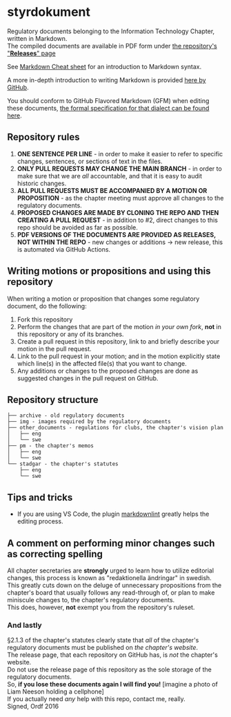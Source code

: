 # styrdokument

Regulatory documents belonging to the Information Technology Chapter, written in Markdown.  
The compiled documents are available in PDF form under [the repository's "**Releases**" page](https://github.com/insektionen/styrdokument/releases)

See [Markdown Cheat sheet](https://github.com/adam-p/markdown-here/wiki/Markdown-Cheatsheet) for an introduction to Markdown syntax.

A more in-depth introduction to writing Markdown is provided [here by GitHub](https://docs.github.com/en/get-started/writing-on-github).

You should conform to GitHub Flavored Markdown (GFM) when editing these documents, [the formal specification for that dialect can be found here](https://github.github.com/gfm/).

## Repository rules

1. **ONE SENTENCE PER LINE** - in order to make it easier to refer to specific changes, sentences, or sections of text in the files.
2. **ONLY PULL REQUESTS MAY CHANGE THE MAIN BRANCH** - in order to make sure that we are *all* accountable, and that it is easy to audit historic changes.
3. **ALL PULL REQUESTS MUST BE ACCOMPANIED BY A MOTION OR PROPOSITION** - as the chapter meeting must approve all changes to the regulatory documents.
4. **PROPOSED CHANGES ARE MADE BY CLONING THE REPO AND THEN CREATING A PULL REQUEST** - in addition to #2, direct changes to this repo should be avoided as far as possible.
5. **PDF VERSIONS OF THE DOCUMENTS ARE PROVIDED AS RELEASES, NOT WITHIN THE REPO** - new changes or additions -> new release, this is automated via GitHub Actions.

## Writing motions or propositions and using this repository

When writing a motion or proposition that changes some regulatory document, do the following:

1. Fork this repository
2. Perform the changes that are part of the motion *in your own fork*, **not** in this repository or any of its branches.
3. Create a pull request in this repository, link to and briefly describe your motion in the pull request.
4. Link to the pull request in your motion; and in the motion explicitly state which line(s) in the affected file(s) that you want to change.
5. Any additions or changes to the proposed changes are done as suggested changes in the pull request on GitHub.

## Repository structure

```text
├── archive - old regulatory documents
├── img - images required by the regulatory documents
├── other_documents - regulations for clubs, the chapter's vision plan
│   ├── eng
│   └── swe
├── pm - the chapter's memos
│   ├── eng
│   └── swe
└── stadgar - the chapter's statutes
    ├── eng
    └── swe
```

## Tips and tricks

- If you are using VS Code, the plugin [markdownlint](https://marketplace.visualstudio.com/items?itemName=DavidAnson.vscode-markdownlint) greatly helps the editing process.

## A comment on performing minor changes such as correcting spelling

All chapter secretaries are **strongly** urged to learn how to utilize editorial changes, this process is known as "redaktionella ändringar" in swedish.  
This greatly cuts down on the deluge of unnecessary propositions from the chapter's board that usually follows any read-through of, or plan to make miniscule changes to, the chapter's regulatory documents.  
This does, however, **not** exempt you from the repository's ruleset.

### And lastly

§2.1.3 of the chapter's statutes clearly state that *all* of the chapter's regulatory documents must be published on *the chapter's website*.  
The release page, that each repository on GitHub has, is *not* the chapter's website.  
Do not use the release page of this repository as the sole storage of the regulatory documents.  
So, **if you lose these documents again I will find you!** [imagine a photo of Liam Neeson holding a cellphone]  
If you actually need *any* help with this repo, contact me, really.  
Signed, Ordf 2016
